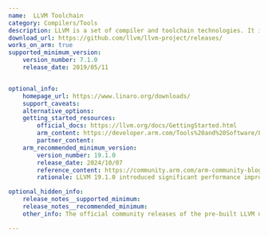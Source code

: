 ```yaml
---
name:  LLVM Toolchain
category: Compilers/Tools
description: LLVM is a set of compiler and toolchain technologies. It is broadly capable as a frontend for any programming language and a backend for any ISA.
download_url: https://github.com/llvm/llvm-project/releases/
works_on_arm: true
supported_minimum_version:
    version_number: 7.1.0
    release_date: 2019/05/11


optional_info:
    homepage_url: https://www.linaro.org/downloads/
    support_caveats:
    alternative_options:
    getting_started_resources:
        official_docs: https://llvm.org/docs/GettingStarted.html
        arm_content: https://developer.arm.com/Tools%20and%20Software/LLVM%20Toolchain#Technical-Specifications
        partner_content:
    arm_recommended_minimum_version:
        version_number: 19.1.0
        release_date: 2024/10/07
        reference_content: https://community.arm.com/arm-community-blogs/b/tools-software-ides-blog/posts/what-is-new-in-llvm-19
        rationale: LLVM 19.1.0 introduced significant performance improvements and new features tailored for Arm architectures. Notably, Arm contributed nearly 1,000 commits to this release, focusing on enhancements that optimize performance on Arm-based systems.

optional_hidden_info:
    release_notes__supported_minimum:
    release_notes__recommended_minimum:
    other_info: The official community releases of the pre-built LLVM native toolchain for AArch64 are built and tested by Linaro and are now available on [LLVM’s GitHub](https://github.com/llvm/llvm-project/releases). The minimum version available at GitHub is v7.1.0, which has AArch64 release. Kindly refer [here](https://www.linaro.org/downloads/) for more information.

---
```

